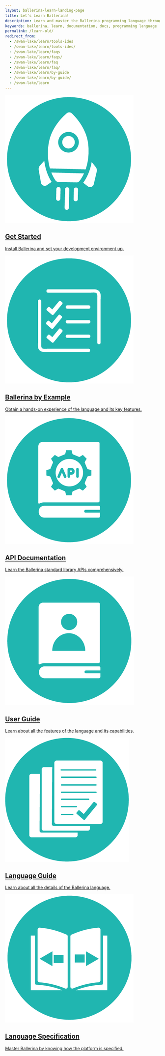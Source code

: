 ```yaml
---
layout: ballerina-learn-landing-page
title: Let’s Learn Ballerina!
description: Learn and master the Ballerina programming language through setting up, Ballerina by examples, the standard library or API documentation, and how to guides.
keywords: ballerina, learn, documentation, docs, programming language
permalink: /learn-old/
redirect_from:
  - /swan-lake/learn/tools-ides
  - /swan-lake/learn/tools-ides/
  - /swan-lake/learn/faqs
  - /swan-lake/learn/faqs/
  - /swan-lake/learn/faq
  - /swan-lake/learn/faq/
  - /swan-lake/learn/by-guide
  - /swan-lake/learn/by-guide/
  - /swan-lake/learn
---
```


<div class="col-sm-12 col-md-4 cLearnPageContentCol">
<a class="cBoxLink" href="/learn/getting-started/quick-tour/">

<img class="cLearnIcon" src="/img/Get-Started-v1.png"/>

<h2>Get Started</h2>

<p>Install Ballerina and set your development environment up.</p>

</a>

  
</div>


<div class="col-sm-12 col-md-4 cLearnPageContentCol">
<a class="cBoxLink" href="/learn/by-example/" target="_blank">


<img class="cLearnIcon" src="/img/Ballerina-By-Example-v1.png"/>
<h2>Ballerina by Example</h2>

<p>Obtain a hands-on experience of the language and its key features.</p>

</a>

  
</div>

<div class="col-sm-12 col-md-4 cLearnPageContentCol">
<a class="cBoxLink" href="/learn/api-docs/ballerina" target="_blank">


<img class="cLearnIcon" src="/img/API-Documentation-v1.png"/>
<h2>API Documentation</h2>
<p>Learn the Ballerina standard library APIs comprehensively.</p>



</a>

</div>

<!--<div class="clearfix"></div>-->

<div class="col-sm-12 col-md-4 cLearnPageContentCol">

  <a class="cBoxLink" href="/learn/structuring-ballerina-code/">

  <img class="cLearnIcon" src="/img/User-Guide-v1.png"/>
  <h2>User Guide</h2>
  <p>Learn about all the features of the language and its capabilities.</p>
  </a>

</div>

<div class="col-sm-12 col-md-4 cLearnPageContentCol">

<a class="cBoxLink" href="/learn/language-guide/Ballerina_Language_Presentation-2021-01-29.pdf" target="_blank">

<img class="cLearnIcon" src="/img/Language-Guide-v1.png"/>
<h2>Language Guide</h2>
<p>Learn about all the details of the Ballerina language.</p>
</a>

</div>
 

<div class="col-sm-12 col-md-4 cLearnPageContentCol">

<a class="cBoxLink" href="/spec/" target="_blank">

<img class="cLearnIcon" src="/img/Language-Specification-v1.png"/>
<h2>Language Specification</h2>
<p>Master Ballerina by knowing how the platform is specified.</p>
</a>

</div>

<div class="clearfix"></div>





